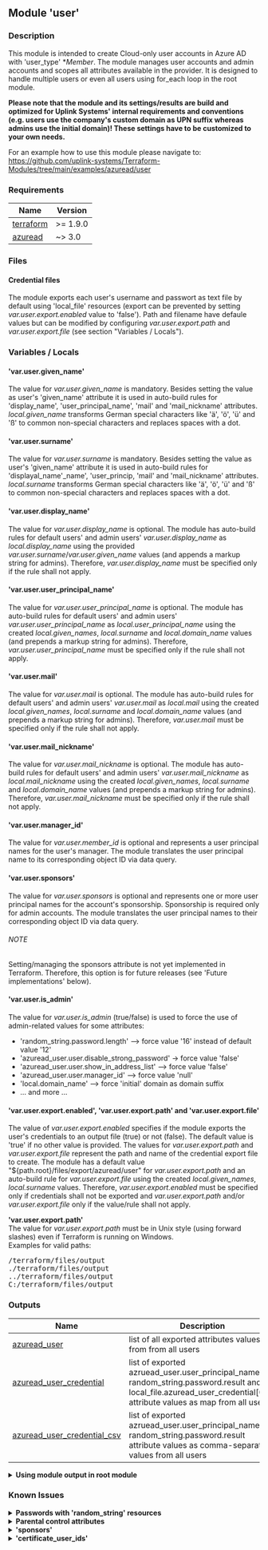 ## Module 'user'

### Description

This module is intended to create Cloud-only user accounts in Azure AD with 'user_type' **Member*. The module manages user accounts and admin accounts and scopes all attributes available in the provider. It is designed to handle multiple users or even all users using for_each loop in the root module.  
  
**Please note that the module and its settings/results are build and optimized for Uplink Systems' internal requirements and conventions (e.g. users use the company's custom domain as UPN suffix whereas admins use the initial domain)! These settings have to be customized to your own needs.**  

For an example how to use this module please navigate to: https://github.com/uplink-systems/Terraform-Modules/tree/main/examples/azuread/user 

### Requirements

| Name | Version |
|------|---------|
| <a name="requirement_terraform"></a> [terraform](#requirement\_terraform) | >= 1.9.0 |
| <a name="requirement_azuread"></a> [azuread](#requirement\_azuread) | ~> 3.0 |

### Files

#### Credential files

The module exports each user's username and passwort as text file by default using 'local_file' resources (export can be prevented by setting *var.user.export.enabled* value to 'false'). Path and filename have defaule values but can be modified by configuring *var.user.export.path* and *var.user.export.file* (see section \"Variables / Locals\").  

### Variables / Locals

#### 'var.user.given_name'

The value for *var.user.given_name* is mandatory. Besides setting the value as user's 'given_name' attribute it is used in auto-build rules for 'display_name', 'user_principal_name', 'mail' and 'mail_nickname' attributes. *local.given_name* transforms German special characters like 'ä', 'ö', 'ü' and 'ß' to common non-special characters and replaces spaces with a dot.   

#### 'var.user.surname'

The value for *var.user.surname* is mandatory. Besides setting the value as user's 'given_name' attribute it is used in auto-build rules for 'displayal_name'_name', 'user_princip, 'mail' and 'mail_nickname' attributes. *local.surname* transforms German special characters like 'ä', 'ö', 'ü' and 'ß' to common non-special characters and replaces spaces with a dot.   

#### 'var.user.display_name'

The value for *var.user.display_name* is optional. The module has auto-build rules for default users' and admin users' *var.user.display_name* as *local.display_name* using the provided *var.user.surname*/*var.user.given_name* values (and appends a markup string for admins). 
Therefore, *var.user.display_name* must be specified only if the rule shall not apply.  

#### 'var.user.user_principal_name'

The value for *var.user.user_principal_name* is optional. The module has auto-build rules for default users' and admin users' *var.user.user_principal_name* as *local.user_principal_name* using the created *local.given_names*, *local.surname* and *local.domain_name* values (and prepends a markup string for admins). 
Therefore, *var.user.user_principal_name* must be specified only if the rule shall not apply.  

#### 'var.user.mail'

The value for *var.user.mail* is optional. The module has auto-build rules for default users' and admin users' *var.user.mail* as *local.mail* using the created *local.given_names*, *local.surname* and *local.domain_name* values (and prepends a markup string for admins). 
Therefore, *var.user.mail* must be specified only if the rule shall not apply.    

#### 'var.user.mail_nickname'

The value for *var.user.mail_nickname* is optional. The module has auto-build rules for default users' and admin users' *var.user.mail_nickname* as *local.mail_nickname* using the created *local.given_names*, *local.surname* and *local.domain_name* values (and prepends a markup string for admins). 
Therefore, *var.user.mail_nickname* must be specified only if the rule shall not apply.  

#### 'var.user.manager_id'

The value for *var.user.member_id* is optional and represents a user principal names for the user's manager. The module translates the user principal name to its corresponding object ID via data query.

#### 'var.user.sponsors'

The value for *var.user.sponsors* is optional and represents one or more user principal names for the account's sponsorship. Sponsorship is required only for admin accounts. The module translates the user principal names to their corresponding object ID via data query.  

###### NOTE

Setting/managing the sponsors attribute is not yet implemented in Terraform. Therefore, this option is for future releases (see 'Future implementations' below).

#### 'var.user.is_admin'

The value for *var.user.is_admin* (true/false) is used to force the use of admin-related values for some attributes:  

* 'random_string.password.length' --> force value '16' instead of default value '12'  
* 'azuread_user.user.disable_strong_password' -> force value 'false'  
* 'azuread_user.user.show_in_address_list' --> force value 'false'  
* 'azuread_user.user.manager_id' --> force value 'null'  
* 'local.domain_name' --> force 'initial' domain as domain suffix  
* ... and more ...  

#### 'var.user.export.enabled', 'var.user.export.path' and 'var.user.export.file'

The value of *var.user.export.enabled* specifies if the module exports the user's credentials to an output file (true) or not (false). The default value is 'true' if no other value is provided. The values for *var.user.export.path* and *var.user.export.file* represent the path and name of the credential export file to create. The module has a default value \"${path.root}/files/export/azuread/user\" for *var.user.export.path* and an auto-build rule for *var.user.export.file* using the created *local.given_names*, *local.surname* values.
Therefore, *var.user.export.enabled* must be specified only if credentials shall not be exported and *var.user.export.path* and/or *var.user.export.file* only if the value/rule shall not apply.  
  
<b>'var.user.export.path'</b>   
The value for *var.user.export.path* must be in Unix style (using forward slashes) even if Terraform is running on Windows.  
Examples for valid paths:  

<pre>
/terraform/files/output
./terraform/files/output
../terraform/files/output
C:/terraform/files/output
</pre>

### Outputs

| Name | Description |
|------|-------------|
| <a name="output_azuread_user"></a> [azuread\_user](#output\_azuread\_user) | list of all exported attributes values from from all users |
| <a name="output_azuread_user_credential"></a> [azuread\_user\_credential](#output\_azuread\_user\_credential) | list of exported azruead_user.user_principal_name, random_string.password.result and local_file.azuread_user_credential[0].id attribute values as map from all users |
| <a name="output_azuread_user_credential_csv"></a> [azuread\_user\_credential\_csv](#output\_azuread\_user\_credential\_csv) | list of exported azruead_user.user_principal_name and random_string.password.result attribute values as comma-separated values from all users |

<details>
<summary><b>Using module output in root module</b></summary>

##### Examples

Output - UPNs of all users using 'azuread_user' output:  

<pre>
output "azuread_user_user_principal_name" {
  value       = values(module.azuread_user).*.azuread_user.user_principal_name
}
</pre>

Output - Credential details of all users using 'azuread_user_credential' output:

<pre>
output "azuread_user_credentials" {
  value       = values(module.azuread_user).*.azuread_user_credential
}
</pre>
</details>

### Known Issues

<details>
<summary><b>Passwords with 'random_string' resources</b></summary>

######
The module uses 'random_string' resources to generate the users' passwords instead of 'random_password'. Using 'random_string' is "easier" for a user mass deployment as this lets Terraform output the password in plain text instead of sensitive values like 'random_password' does.  
This should be changed for security reasons!  
######
</details>

<details>
<summary><b>Parental control attributes</b></summary>

######
The attributes 'parental_control.age_group' and 'parental_control.consent_provided_for_minor' can't be configured in one apply run. This is by design. The attribute 'parental_control.age_group' must be configured prior to 'parental_control.consent_provided_for_minor'.  
######
</details>

<details>
<summary><b>'sponsors'</b></summary>

######
The Azure AD attribute 'sponsors' is already available in Azure AD and can be set via Entra ID admin portal. The implementation in the Azure AD provider is currently still missing at the time of writing but may probably be available in a future version. *var.user.sponsors* and *data.azuread_user.sponsors* is already made available in the module but is not yet having any impacts.  

<pre>
#####  main.tf
resource "azuread_user" "user" {
  # sponsors - used for admins only
  sponsors              = var.user.is_admin == false ? null : (var.user.sponsors == null ? null : data.azuread_users.sponsors.object_ids)
}
</pre>
######
</details>

<details>
<summary><b>'certificate_user_ids'</b></summary>

######
The Azure AD attribute 'certificateUserIds' is already available in Azure AD and can be set via Entra ID admin portal. The implementation in the Azure AD provider is currently still missing at the time of writing but may probably be available in a future version.

<pre>
#####  variables.tf
  variable "user" {
    type = object({
      ...
      certificate_user_ids    = optional(list(string, []))
      ...
    })
  }
#####  local.tf
  locals {
    certificate_user_ids  = [ "X509:<PN>${local.user_principal_name}", "X509:<RFC822>${local.user_principal_name}" ]
  }
#####  main.tf
  resource "azuread_user" "user" {
    certificate_user_ids  = var.user.certificate_user_ids == null ? locals.certificate_user_ids : var.user.certificate_user_ids
  }
</pre>
######
</details>